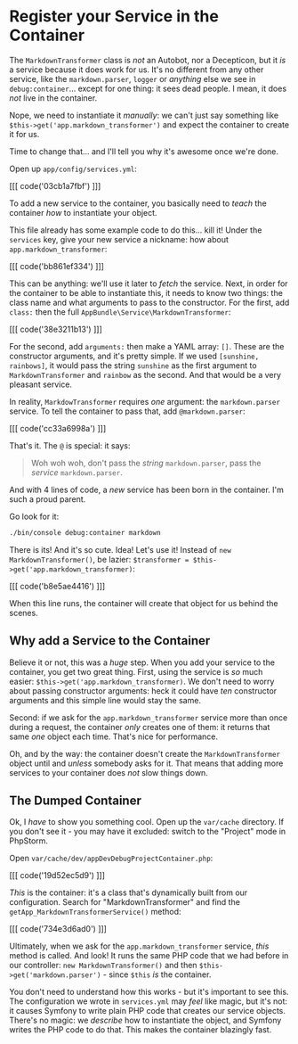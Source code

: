 # Register your Service in the Container

The `MarkdownTransformer` class is *not* an Autobot, nor a Decepticon, but it *is*
a service because it does work for us. It's no different from any other service,
like the `markdown.parser`, `logger` or *anything* else we see in `debug:container`...
except for one thing: it sees dead people. I mean, it does *not* live in the container.

Nope, we need to instantiate it *manually*: we can't just say something like
`$this->get('app.markdown_transformer')` and expect the container to create it for
us.

Time to change that... and I'll tell you why it's awesome once we're done.

Open up `app/config/services.yml`:

[[[ code('03cb1a7fbf') ]]]

To add a new service to the container, you basically need to *teach* the container
*how* to instantiate your object.

This file already has some example code to do this... kill it! Under the `services`
key, give your new service a nickname: how about `app.markdown_transformer`:

[[[ code('bb861ef334') ]]]

This can be anything: we'll use it later to *fetch* the service. Next, in order for the
container to be able to instantiate this, it needs to know two things: the class
name and what arguments to pass to the constructor. For the first, add `class:`
then the full `AppBundle\Service\MarkdownTransformer`:

[[[ code('38e3211b13') ]]]

For the second, add `arguments:` then make a YAML array: `[]`. These are the constructor
arguments, and it's pretty simple. If we used `[sunshine, rainbows]`, it would pass
the string `sunshine` as the first argument to `MarkdownTransformer` and `rainbow`
as the second. And that would be a very pleasant service.

In reality, `MarkdowTransformer` requires *one* argument: the `markdown.parser` service.
To tell the container to pass that, add `@markdown.parser`:

[[[ code('cc33a6998a') ]]]

That's it. The `@` is special: it says:

> Woh woh woh, don't pass the *string* `markdown.parser`, pass the *service* `markdown.parser`.

And with 4 lines of code, a *new* service has been born in the container. I'm such
a proud parent.

Go look for it:

```bash
./bin/console debug:container markdown
```

There is its! And it's so cute. Idea! Let's use it! Instead of `new MarkdownTransformer()`,
be lazier: `$transformer = $this->get('app.markdown_transformer)`:

[[[ code('b8e5ae4416') ]]]

When this line runs, the container will create that object for us behind the scenes.

## Why add a Service to the Container

Believe it or not, this was a *huge* step. When you add your service to the container,
you get two great thing. First, using the service is *so* much easier: `$this->get('app.markdown_transformer)`.
We don't need to worry about passing constructor arguments: heck it could have
*ten* constructor arguments and this simple line would stay the same.

Second: if we ask for the `app.markdown_transformer` service more than once during
a request, the container *only* creates one of them: it returns that same *one* object
each time. That's nice for performance.

Oh, and by the way: the container doesn't create the `MarkdownTransformer` object
until and *unless* somebody asks for it. That means that adding more services to
your container does *not* slow things down.

## The Dumped Container

Ok, I *have* to show you something cool. Open up the `var/cache` directory. If you
don't see it - you may have it excluded: switch to the "Project" mode in PhpStorm.

Open `var/cache/dev/appDevDebugProjectContainer.php`:

[[[ code('19d52ec5d9') ]]]

*This* is the container: it's a class that's dynamically built from our configuration.
Search for "MarkdownTransformer" and find the `getApp_MarkdownTransformerService()` method:

[[[ code('734e3d6ad0') ]]]

Ultimately, when we ask for the `app.markdown_transformer` service, *this* method
is called. And look! It runs the same PHP code that we had before in our controller:
`new MarkdownTransformer()` and then `$this->get('markdown.parser')` - since `$this`
*is* the container.

You don't need to understand how this works - but it's important to see this. The
configuration we wrote in `services.yml` may *feel* like magic, but it's not: it
causes Symfony to write plain PHP code that creates our service objects. There's
no magic: we *describe* how to instantiate the object, and Symfony writes the PHP
code to do that. This makes the container blazingly fast.
